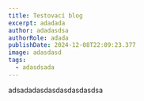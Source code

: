 ```yaml
---
title: Testovací blog
excerpt: adadada
author: adadasdsa
authorRole: adada
publishDate: 2024-12-08T22:09:23.377
image: adasdasd
tags:
  - adasdsada
---
```

adsadadasdasdasdasdasdsa
